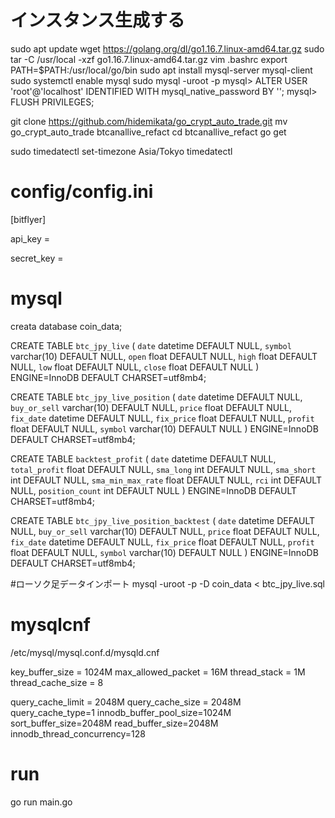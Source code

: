 # インスタンス生成する
sudo apt update
wget https://golang.org/dl/go1.16.7.linux-amd64.tar.gz
sudo tar -C /usr/local -xzf go1.16.7.linux-amd64.tar.gz
vim .bashrc
   export PATH=$PATH:/usr/local/go/bin
sudo apt install mysql-server mysql-client
sudo systemctl enable mysql
sudo mysql -uroot -p
mysql> ALTER USER 'root'@'localhost' IDENTIFIED WITH mysql_native_password BY '';
mysql> FLUSH PRIVILEGES;

git clone https://github.com/hidemikata/go_crypt_auto_trade.git
mv go_crypt_auto_trade btcanallive_refact
cd btcanallive_refact
go get

sudo timedatectl set-timezone Asia/Tokyo
timedatectl

# config/config.ini
  
[bitflyer]
  
api_key = 
  
secret_key = 
    
# mysql
creata database coin_data;
  
  
CREATE TABLE `btc_jpy_live` (
  `date` datetime DEFAULT NULL,
  `symbol` varchar(10) DEFAULT NULL,
  `open` float DEFAULT NULL,
  `high` float DEFAULT NULL,
  `low` float DEFAULT NULL,
  `close` float DEFAULT NULL
) ENGINE=InnoDB DEFAULT CHARSET=utf8mb4;
  
CREATE TABLE `btc_jpy_live_position` (
  `date` datetime DEFAULT NULL,
  `buy_or_sell` varchar(10) DEFAULT NULL,
  `price` float DEFAULT NULL,
  `fix_date` datetime DEFAULT NULL,
  `fix_price` float DEFAULT NULL,
  `profit` float DEFAULT NULL,
  `symbol` varchar(10) DEFAULT NULL
) ENGINE=InnoDB DEFAULT CHARSET=utf8mb4;

CREATE TABLE `backtest_profit` (
  `date` datetime DEFAULT NULL,
  `total_profit` float DEFAULT NULL,
  `sma_long` int DEFAULT NULL,
  `sma_short` int DEFAULT NULL,
  `sma_min_max_rate` float DEFAULT NULL,
  `rci` int DEFAULT NULL,
  `position_count` int DEFAULT NULL
) ENGINE=InnoDB DEFAULT CHARSET=utf8mb4;
  
  CREATE TABLE `btc_jpy_live_position_backtest` (
  `date` datetime DEFAULT NULL,
  `buy_or_sell` varchar(10) DEFAULT NULL,
  `price` float DEFAULT NULL,
  `fix_date` datetime DEFAULT NULL,
  `fix_price` float DEFAULT NULL,
  `profit` float DEFAULT NULL,
  `symbol` varchar(10) DEFAULT NULL
) ENGINE=InnoDB DEFAULT CHARSET=utf8mb4;

#ローソク足データインポート
mysql -uroot -p -D coin_data < btc_jpy_live.sql

# mysqlcnf
/etc/mysql/mysql.conf.d/mysqld.cnf

key_buffer_size         = 1024M
max_allowed_packet      = 16M
thread_stack            = 1M
thread_cache_size       = 8

query_cache_limit       = 2048M
query_cache_size        = 2048M
query_cache_type=1
innodb_buffer_pool_size=1024M
sort_buffer_size=2048M
read_buffer_size=2048M
innodb_thread_concurrency=128

# run
go run main.go


